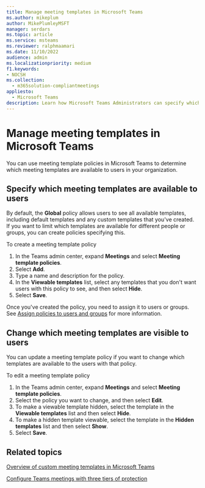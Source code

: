 ```yaml
---
title: Manage meeting templates in Microsoft Teams
ms.author: mikeplum
author: MikePlumleyMSFT
manager: serdars
ms.topic: article
ms.service: msteams
ms.reviewer: ralphmaamari
ms.date: 11/10/2022
audience: admin
ms.localizationpriority: medium
f1.keywords:
- NOCSH
ms.collection: 
  - m365solution-compliantmeetings
appliesto: 
  - Microsoft Teams
description: Learn how Microsoft Teams Administrators can specify which meeting templates are available to their users.
---
```


# Manage meeting templates in Microsoft Teams

You can use meeting template policies in Microsoft Teams to determine which meeting templates are available to users in your organization.

## Specify which meeting templates are available to users

By default, the **Global** policy allows users to see all available templates, including default templates and any custom templates that you've created. If you want to limit which templates are available for different people or groups, you can create policies specifying this.

To create a meeting template policy

1. In the Teams admin center, expand **Meetings** and select **Meeting template policies**.
1. Select **Add**.
1. Type a name and description for the policy.
1. In the **Viewable templates** list, select any templates that you don't want users with this policy to see, and then select **Hide**.
1. Select **Save**.

Once you've created the policy, you need to assign it to users or groups. See [Assign policies to users and groups](assign-policies-users-and-groups.md) for more information.

## Change which meeting templates are visible to users

You can update a meeting template policy if you want to change which templates are available to the users with that policy.

To edit a meeting template policy

1. In the Teams admin center, expand **Meetings** and select **Meeting template policies**.
1. Select the policy you want to change, and then select **Edit**.
1. To make a viewable template hidden, select the template in the **Viewable templates** list and then select **Hide**.
1. To make a hidden template viewable, select the template in the **Hidden templates** list and then select **Show**.
1. Select **Save**.

## Related topics

[Overview of custom meeting templates in Microsoft Teams](custom-meeting-templates-overview.md)

[Configure Teams meetings with three tiers of protection](configure-meetings-three-tiers-protection.md)
